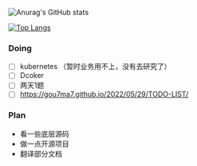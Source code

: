 ![Anurag's GitHub stats](https://github-readme-stats.vercel.app/api?username=gou7ma7&show_icons=true)

[![Top Langs](https://github-readme-stats.vercel.app/api/top-langs/?username=gou7ma7)](https://github.com/anuraghazra/github-readme-stats)

### Doing
- [ ] kubernetes （暂时业务用不上，没有去研究了）
- [ ] Dcoker
- [ ] 两天1题
- [ ] https://gou7ma7.github.io/2022/05/29/TODO-LIST/

### Plan
- 看一些底层源码
- 做一点开源项目
- 翻译部分文档

<!---
gou7ma7/gou7ma7 is a ✨ special ✨ repository because its `README.md` (this file) appears on your GitHub profile.
You can click the Preview link to take a look at your changes.
--->
